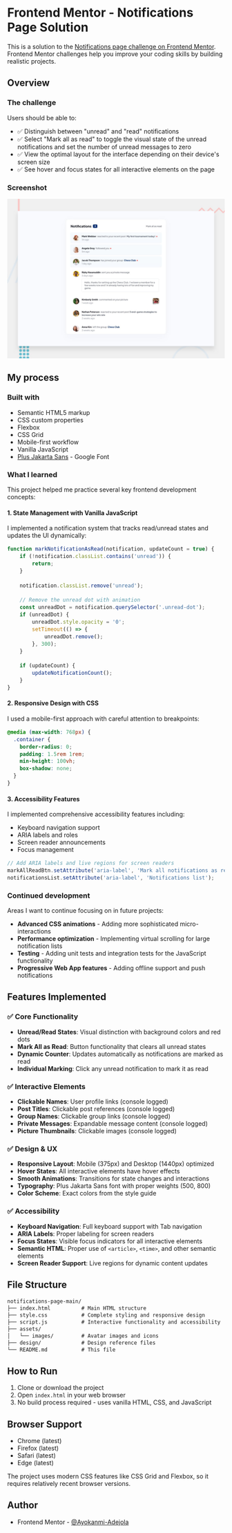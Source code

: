 # Frontend Mentor - Notifications Page Solution

This is a solution to the [Notifications page challenge on Frontend Mentor](https://www.frontendmentor.io/challenges/notifications-page-DqK5QAmKbC). 
Frontend Mentor challenges help you improve your coding skills by building realistic projects.



## Overview

### The challenge

Users should be able to:

- ✅ Distinguish between "unread" and "read" notifications
- ✅ Select "Mark all as read" to toggle the visual state of the unread notifications and set the number of unread messages to zero
- ✅ View the optimal layout for the interface depending on their device's screen size
- ✅ See hover and focus states for all interactive elements on the page

### Screenshot

![Design preview for the Notifications page coding challenge](./design/desktop-preview.jpg)


## My process

### Built with

- Semantic HTML5 markup
- CSS custom properties
- Flexbox
- CSS Grid
- Mobile-first workflow
- Vanilla JavaScript
- [Plus Jakarta Sans](https://fonts.google.com/specimen/Plus+Jakarta+Sans) - Google Font

### What I learned

This project helped me practice several key frontend development concepts:

#### 1. **State Management with Vanilla JavaScript**
I implemented a notification system that tracks read/unread states and updates the UI dynamically:

```js
function markNotificationAsRead(notification, updateCount = true) {
    if (!notification.classList.contains('unread')) {
        return;
    }

    notification.classList.remove('unread');

    // Remove the unread dot with animation
    const unreadDot = notification.querySelector('.unread-dot');
    if (unreadDot) {
        unreadDot.style.opacity = '0';
        setTimeout(() => {
            unreadDot.remove();
        }, 300);
    }

    if (updateCount) {
        updateNotificationCount();
    }
}
```

#### 2. **Responsive Design with CSS**
I used a mobile-first approach with careful attention to breakpoints:

```css
@media (max-width: 768px) {
  .container {
    border-radius: 0;
    padding: 1.5rem 1rem;
    min-height: 100vh;
    box-shadow: none;
  }
}
```

#### 3. **Accessibility Features**
I implemented comprehensive accessibility features including:
- Keyboard navigation support
- ARIA labels and roles
- Screen reader announcements
- Focus management

```js
// Add ARIA labels and live regions for screen readers
markAllReadBtn.setAttribute('aria-label', 'Mark all notifications as read');
notificationsList.setAttribute('aria-label', 'Notifications list');
```

### Continued development

Areas I want to continue focusing on in future projects:

- **Advanced CSS animations** - Adding more sophisticated micro-interactions
- **Performance optimization** - Implementing virtual scrolling for large notification lists
- **Testing** - Adding unit tests and integration tests for the JavaScript functionality
- **Progressive Web App features** - Adding offline support and push notifications

## Features Implemented

### ✅ Core Functionality
- **Unread/Read States**: Visual distinction with background colors and red dots
- **Mark All as Read**: Button functionality that clears all unread states
- **Dynamic Counter**: Updates automatically as notifications are marked as read
- **Individual Marking**: Click any unread notification to mark it as read

### ✅ Interactive Elements
- **Clickable Names**: User profile links (console logged)
- **Post Titles**: Clickable post references (console logged)
- **Group Names**: Clickable group links (console logged)
- **Private Messages**: Expandable message content (console logged)
- **Picture Thumbnails**: Clickable images (console logged)

### ✅ Design & UX
- **Responsive Layout**: Mobile (375px) and Desktop (1440px) optimized
- **Hover States**: All interactive elements have hover effects
- **Smooth Animations**: Transitions for state changes and interactions
- **Typography**: Plus Jakarta Sans font with proper weights (500, 800)
- **Color Scheme**: Exact colors from the style guide

### ✅ Accessibility
- **Keyboard Navigation**: Full keyboard support with Tab navigation
- **ARIA Labels**: Proper labeling for screen readers
- **Focus States**: Visible focus indicators for all interactive elements
- **Semantic HTML**: Proper use of `<article>`, `<time>`, and other semantic elements
- **Screen Reader Support**: Live regions for dynamic content updates

## File Structure

```
notifications-page-main/
├── index.html          # Main HTML structure
├── style.css           # Complete styling and responsive design
├── script.js           # Interactive functionality and accessibility
├── assets/
│   └── images/         # Avatar images and icons
├── design/             # Design reference files
└── README.md           # This file
```

## How to Run

1. Clone or download the project
2. Open `index.html` in your web browser
3. No build process required - uses vanilla HTML, CSS, and JavaScript

## Browser Support

- Chrome (latest)
- Firefox (latest)
- Safari (latest)
- Edge (latest)

The project uses modern CSS features like CSS Grid and Flexbox, so it requires relatively recent browser versions.

## Author

- Frontend Mentor - [@Ayokanmi-Adejola](https://www.frontendmentor.io/profile/Ayokanmi-Adejola)
